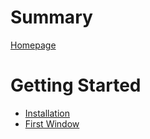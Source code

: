 # Summary

[Homepage](./homepage.md)

# Getting Started
- [Installation](./getting_started/installation.md)
- [First Window](./getting_started/first_window.md)
